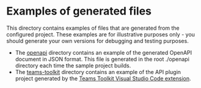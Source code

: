 # Examples of generated files

This directory contains examples of files that are generated from the configured project. These examples are for illustrative purposes only - you should generate your own versions for debugging and testing purposes.

- The [openapi](./openapi/) directory contains an example of the generated OpenAPI document in JSON format. This file is generated in the root ./openapi directory each time the sample project builds.
- The [teams-toolkit](./teams-toolkit/) directory contains an example of the API plugin project generated by the [Teams Toolkit Visual Studio Code extension](https://learn.microsoft.com/microsoftteams/platform/toolkit/teams-toolkit-fundamentals).
